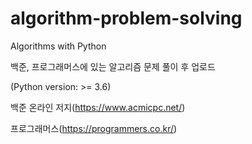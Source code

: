 # algorithm-problem-solving
Algorithms with Python

백준, 프로그래머스에 있는 알고리즘 문제 풀이 후 업로드

(Python version: >= 3.6)


백준 온라인 저지(https://www.acmicpc.net/)

프로그래머스(https://programmers.co.kr/)
